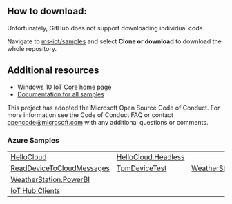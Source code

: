 
## How to download:

Unfortunately, GitHub does not support downloading individual code. 

Navigate to [ms-iot/samples](https://github.com/ms-iot/samples) and select **Clone or download** to download the whole repository.


## Additional resources
* [Windows 10 IoT Core home page](https://developer.microsoft.com/en-us/windows/iot/)
* [Documentation for all samples](https://developer.microsoft.com/en-us/windows/iot/samples)

This project has adopted the Microsoft Open Source Code of Conduct. For more information see the Code of Conduct FAQ or contact opencode@microsoft.com with any additional questions or comments.

### Azure Samples

<table>
 <tr>
  <td><a href="../Azure/HelloCloud">HelloCloud</a></td>
  <td><a href="../Azure/HelloCloud.Headless">HelloCloud.Headless</a></td>
 </tr>
 <tr>
  <td><a href="../Azure/ReadDeviceToCloudMessages">ReadDeviceToCloudMessages</a></td>
  <td><a href="../Azure/TpmDeviceTest">TpmDeviceTest</a></td>
  <td><a href="../Azure/WeatherStation">WeatherStation</a></td>
 </tr>
 <tr>
  <td><a href="../Azure/WeatherStation.PowerBI">WeatherStation.PowerBI</a></td>
 </tr>
 <tr>
  <td><a href="../Azure/IoTHubClients">IoT Hub Clients</a></td>
 </tr>
</table>
